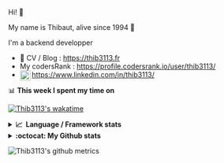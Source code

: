 Hi! 👋

My name is Thibaut, alive since 1994 🍷

I'm a backend developper

-   📝 CV / Blog : https://thib3113.fr
-   My codersRank : https://profile.codersrank.io/user/thib3113/
-   <a href="https://www.linkedin.com/in/thib3113/"><img align="left" alt="Thib3113's Linkedin" width="21px" src="https://raw.githubusercontent.com/peterthehan/peterthehan/master/assets/linkedin.svg" /></a> https://www.linkedin.com/in/thib3113/

📊 **This week I spent my time on**

[![Thib3113's wakatime](https://github-readme-stats.vercel.app/api/wakatime?username=thib3113&layout=default&theme=dracula&langs_count=6&hide_title=true&hide_border=true)](https://wakatime.com/@thib3113)

<details>
  <summary><b>📈&nbsp;&nbsp;Language&nbsp;/&nbsp;Framework stats</b></summary>
  <br/>  
  <a href='https://profile.codersrank.io/user/thib3113/'>
  <img src='http://cr-skills-chart-widget.azurewebsites.net/api/api?username=thib3113&padding=30&skills=php,batchfile,javascript,less,mysql,reactjs,scss,shell,typescript,vue'>
  </a>
</details>

<details>
  <summary><b>:octocat: My Github stats</b></summary>
  <br/>  
  
  <img src="https://github-readme-stats.vercel.app/api?username=thib3113&theme=dracula&show_icons=true&" alt="Thib3113's GitHub stats" />

<!--START_SECTION:activity-->

1. 🎉 Merged PR [#355](https://github.com/thib3113/unifi-client/pull/355) in [thib3113/unifi-client](https://github.com/thib3113/unifi-client)
2. 🎉 Merged PR [#353](https://github.com/thib3113/unifi-client/pull/353) in [thib3113/unifi-client](https://github.com/thib3113/unifi-client)
3. 🎉 Merged PR [#351](https://github.com/thib3113/unifi-client/pull/351) in [thib3113/unifi-client](https://github.com/thib3113/unifi-client)
4. 🎉 Merged PR [#50](https://github.com/thib3113/vban/pull/50) in [thib3113/vban](https://github.com/thib3113/vban)
5. 🎉 Merged PR [#350](https://github.com/thib3113/unifi-client/pull/350) in [thib3113/unifi-client](https://github.com/thib3113/unifi-client)
 <!--END_SECTION:activity-->

</details>

![Thib3113's github metrics](https://gist.githubusercontent.com/thib3113/83a96e16f8bca103f1b0e376186c66ec/raw/github-metrics.svg)
